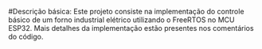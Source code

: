 #Descrição básica:
Este projeto consiste na implementação do controle básico de um forno
industrial elétrico utilizando o FreeRTOS no MCU ESP32. Mais detalhes
da implementação estão presentes nos comentários do código.
